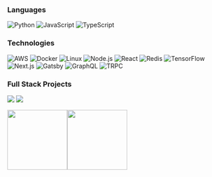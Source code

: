 ### Languages

![Python](https://img.shields.io/badge/-Python-000?&logo=Python)
![JavaScript](https://img.shields.io/badge/-JavaScript-000?&logo=JavaScript)
![TypeScript](https://img.shields.io/badge/-TypeScript-000?&logo=TypeScript)

### Technologies

![AWS](https://img.shields.io/badge/-AWS-000?&logo=Amazon-AWS&logoColor=F90)
![Docker](https://img.shields.io/badge/-Docker-000?&logo=Docker)
![Linux](https://img.shields.io/badge/-Linux-000?&logo=Linux)
![Node.js](https://img.shields.io/badge/-Node.js-000?&logo=node.js)
![React](https://img.shields.io/badge/-React-000?&logo=React)
![Redis](https://img.shields.io/badge/-Redis-000?&logo=Redis)
![TensorFlow](https://img.shields.io/badge/-TensorFlow-000?&logo=TensorFlow)
![Next.js](https://img.shields.io/badge/-Next.Js-000?&logo=nextdotjs)
![Gatsby](https://img.shields.io/badge/-Gatsby-000?&logo=gatsby)
![GraphQL](https://img.shields.io/badge/-GraphQL-000?&logo=GraphQL)
![TRPC](https://img.shields.io/badge/-TRPC-000?&logo=TRPC)



### Full Stack Projects

[![](https://img.shields.io/badge/-📝%20My%20Blog-000)](https://dave.rip/)
[![](https://img.shields.io/badge/-🚀%20SpaceDelta-000)](https://spacedelta.net)

<a href="https://www.dave.rip/"><img height="137px" src="https://github-readme-stats.vercel.app/api?username=d2&hide_title=true&hide_border=true&show_icons=true&include_all_commits=true&count_private=true&line_height=21&text_color=000&icon_color=000&bg_color=0,ea6161,ffc64d,fffc4d,52fa5a&theme=graywhite" /><!-- wi*quL3fcV --><img height="137px" src="https://github-readme-stats.vercel.app/api/top-langs/?username=d2&hide=html&hide_title=true&hide_border=true&layout=compact&langs_count=6&exclude_repo=comp426,Redventures-Movie-Quotes&text_color=000&icon_color=fff&bg_color=0,52fa5a,4dfcff,c64dff&theme=graywhite" /></a>
